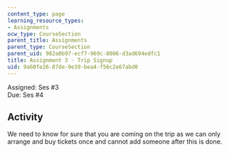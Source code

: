 ```yaml
---
content_type: page
learning_resource_types:
- Assignments
ocw_type: CourseSection
parent_title: Assignments
parent_type: CourseSection
parent_uid: 982a0b97-ecf7-969c-8006-d3ad694edfc1
title: Assignment 3 - Trip Signup
uid: 9a60fe26-87de-9e39-bea4-f56c2e67abd0
---
```


Assigned: Ses #3  
Due: Ses #4

Activity
--------

We need to know for sure that you are coming on the trip as we can only arrange and buy tickets once and cannot add someone after this is done.